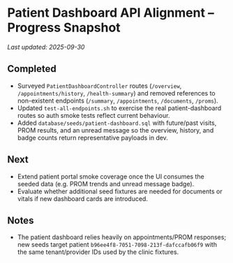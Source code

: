 # Patient Dashboard API Alignment – Progress Snapshot

_Last updated: 2025-09-30_

## Completed
- Surveyed `PatientDashboardController` routes (`/overview`, `/appointments/history`, `/health-summary`) and removed references to non-existent endpoints (`/summary`, `/appointments`, `/documents`, `/proms`).
- Updated `test-all-endpoints.sh` to exercise the real patient-dashboard routes so auth smoke tests reflect current behaviour.
- Added `database/seeds/patient-dashboard.sql` with future/past visits, PROM results, and an unread message so the overview, history, and badge counts return representative payloads in dev.

## Next
- Extend patient portal smoke coverage once the UI consumes the seeded data (e.g. PROM trends and unread message badge).
- Evaluate whether additional seed fixtures are needed for documents or vitals if new dashboard cards are introduced.

## Notes
- The patient dashboard relies heavily on appointments/PROM responses; new seeds target patient `b96ee4f8-7051-7098-213f-dafccafb06f9` with the same tenant/provider IDs used by the clinic fixtures.
